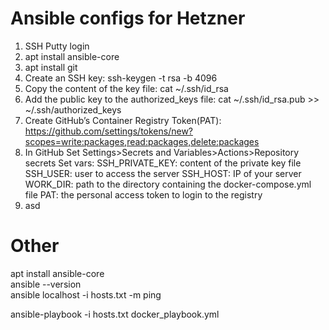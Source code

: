 # Ansible configs for Hetzner
1. SSH Putty login
2. apt install ansible-core
3. apt install git
4. Create an SSH key: ssh-keygen -t rsa -b 4096
5. Copy the content of the key file: cat ~/.ssh/id_rsa
6. Add the public key to the authorized_keys file: cat ~/.ssh/id_rsa.pub >> ~/.ssh/authorized_keys
7. Create GitHub’s Container Registry Token(PAT): https://github.com/settings/tokens/new?scopes=write:packages,read:packages,delete:packages
8. In GitHub Set Settings>Secrets and Variables>Actions>Repository secrets
   Set vars: 
      SSH_PRIVATE_KEY: content of the private key file
      SSH_USER: user to access the server
      SSH_HOST: IP of your server
      WORK_DIR: path to the directory containing the docker-compose.yml file
      PAT: the personal access token to login to the registry
9. asd





# Other
apt install ansible-core  
ansible --version  
ansible localhost -i hosts.txt -m ping  

ansible-playbook -i hosts.txt docker_playbook.yml


